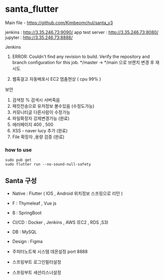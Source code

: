 # santa_flutter

Main file - https://github.com/Kimbeomchul/santa_v3

jenkins : http://3.35.246.73:9090/
app test server : http://3.35.246.73:8080/
jupyter : http://3.35.246.73:8888/

Jenkins
1. ERROR: Couldn't find any revision to build. Verify the repository and branch configuration for this job.
  */master -> */main 으로 브랜치 변경 후 재시도
  
2. 웹훅걸고 자동배포시 EC2 멈춤현상 ( cpu 99% )

보안
1. 검색창 % 검색시 서버죽음
2. 패킷전송으로 유저정보 볼수있음 (수정도가능)
3. 커뮤니티글 다른사람이 수정가능 
4. 파일확장자 강제변경가능 (완료) 
5. 에러페이지 400 , 500
6. XSS - naver lucy 추가 (완료)
7. File 확장자 ,용량 검증 (완료)

### how to use
```
sudo pub get
sudo flutter run --no-sound-null-safety
```

## Santa 구성

- Native : Flutter ( IOS , Android 위치정보 스프링으로 리턴 ) 

- F :  Thymeleaf , Vue js 

- B : SpringBoot 

- CI/CD : Docker , Jenkins , AWS (EC2 , RDS ,S3)

- DB : MySQL

- Design : Figma 

- 주피터노트북 시스템 데몬설정 port 8888
- 스프링부트 로그인필터설정
- 스프링부트 세션리스너설정
